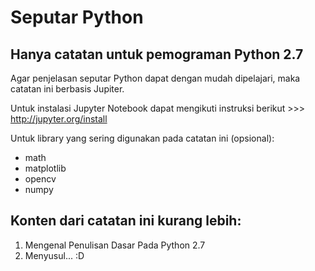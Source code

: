 # Seputar Python
## Hanya catatan untuk pemograman Python 2.7

Agar penjelasan seputar Python dapat dengan mudah dipelajari, maka catatan ini berbasis Jupiter.

Untuk instalasi Jupyter Notebook dapat mengikuti instruksi berikut >>> http://jupyter.org/install

Untuk library yang sering digunakan pada catatan ini (opsional):
- math
- matplotlib
- opencv
- numpy


## Konten dari catatan ini kurang lebih:

1. Mengenal Penulisan Dasar Pada Python 2.7
2. Menyusul... :D

